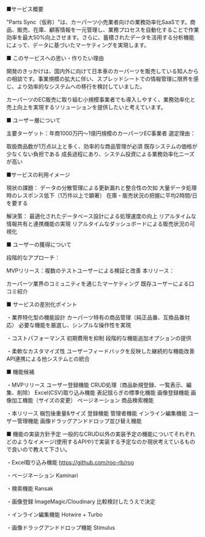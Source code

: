 ■サービス概要

"Parts Sync（仮称）"は、カーパーツ小売業者向けの業務効率化SaaSです。商品、販売、在庫、顧客情報を一元管理し、業務プロセスを自動化することで作業効率を最大50%向上させます。さらに、蓄積されたデータを活用する分析機能によって、データに基づいたマーケティングを実現します。


■ このサービスへの思い・作りたい理由

開発のきっかけは、国内外に向けて日本車のカーパーツを販売している知人からの相談です。事業規模の拡大に伴い、スプレッドシートでの情報管理に限界を感じ、より効率的なシステムへの移行を検討していました。

カーパーツのEC販売に取り組む小規模事業者でも導入しやすく、業務効率化と売上向上を実現するソリューションを提供したいと考えています。


■ ユーザー層について

主要ターゲット：年商1000万円〜1億円規模のカーパーツEC事業者
選定理由：

取扱商品数が1万点以上と多く、効率的な商品管理が必須
既存システムの価格が少なくない負担である
成長過程にあり、システム投資による業務効率化ニーズが高い



■サービスの利用イメージ

現状の課題：
データの分散管理による更新漏れと整合性の欠如
大量データ処理時のレスポンス低下（1万件以上で顕著）
在庫・販売状況の把握に平均2時間/日を要する

解決策：
最適化されたデータベース設計による処理速度の向上
リアルタイムな情報共有と連携機能の実現
リアルタイムなダッシュボードによる販売状況の可視化



■ ユーザーの獲得について

段階的なアプローチ：

MVPリリース：複数のテストユーザーによる検証と改善
本リリース：

カーパーツ業界のコミュニティを通じたマーケティング
既存ユーザーによる口コミ紹介



■ サービスの差別化ポイント

・業界特化型の機能設計
カーパーツ特有の商品管理（純正品番、互換品番対応）
必要な機能を厳選し、シンプルな操作性を実現


・コストパフォーマンス
初期費用を抑制
段階的な機能追加オプションの提供


・柔軟なカスタマイズ性
ユーザーフィードバックを反映した継続的な機能改善
API連携による他システムとの統合



■ 機能候補

・MVPリリース
ユーザー登録機能
CRUD処理（商品新規登録、一覧表示、編集、削除）
Excel(CSV)取り込み機能
表記揺らぎの標準化機能
画像登録機能
画像加工機能（サイズの変更）
ページネーション
商品検索機能

・本リリース
梱包後重量&サイズ 登録機能
管理者機能
インライン編集機能
ユーザー管理機能
画像ドラッグアンドドロップ並び替え機能



■ 機能の実装方針予定
一般的なCRUD以外の実装予定の機能についてそれぞれどのようなイメージ(使用するAPIや)で実装する予定なのか現状考えているもので良いので教えて下さい。

・Excel取り込み機能
https://github.com/roo-rb/roo

・ページネーション
Kaminari

・検索機能
Ransak

・画像登録
ImageMagic/Cloudinary
比較検討したうえで決定

・インライン編集機能
Hotwire + Turbo

・画像ドラッグアンドドロップ機能
Stimulus
